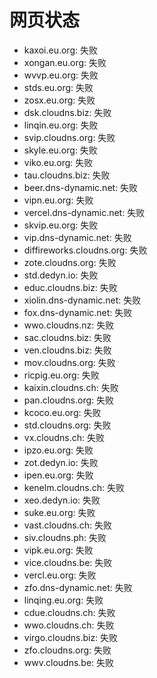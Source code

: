 # 网页状态
- kaxoi.eu.org: 失败
- xongan.eu.org: 失败
- wvvp.eu.org: 失败
- stds.eu.org: 失败
- zosx.eu.org: 失败
- dsk.cloudns.biz: 失败
- linqin.eu.org: 失败
- svip.cloudns.org: 失败
- skyle.eu.org: 失败
- viko.eu.org: 失败
- tau.cloudns.biz: 失败
- beer.dns-dynamic.net: 失败
- vipn.eu.org: 失败
- vercel.dns-dynamic.net: 失败
- skvip.eu.org: 失败
- vip.dns-dynamic.net: 失败
- diffireworks.cloudns.org: 失败
- zote.cloudns.org: 失败
- std.dedyn.io: 失败
- educ.cloudns.biz: 失败
- xiolin.dns-dynamic.net: 失败
- fox.dns-dynamic.net: 失败
- wwo.cloudns.nz: 失败
- sac.cloudns.biz: 失败
- ven.cloudns.biz: 失败
- mov.cloudns.org: 失败
- ricpig.eu.org: 失败
- kaixin.cloudns.ch: 失败
- pan.cloudns.org: 失败
- kcoco.eu.org: 失败
- std.cloudns.org: 失败
- vx.cloudns.ch: 失败
- ipzo.eu.org: 失败
- zot.dedyn.io: 失败
- ipen.eu.org: 失败
- kenelm.cloudns.ch: 失败
- xeo.dedyn.io: 失败
- suke.eu.org: 失败
- vast.cloudns.ch: 失败
- siv.cloudns.ph: 失败
- vipk.eu.org: 失败
- vice.cloudns.be: 失败
- vercl.eu.org: 失败
- zfo.dns-dynamic.net: 失败
- linqing.eu.org: 失败
- cdue.cloudns.ch: 失败
- wwo.cloudns.ch: 失败
- virgo.cloudns.biz: 失败
- zfo.cloudns.org: 失败
- wwv.cloudns.be: 失败
